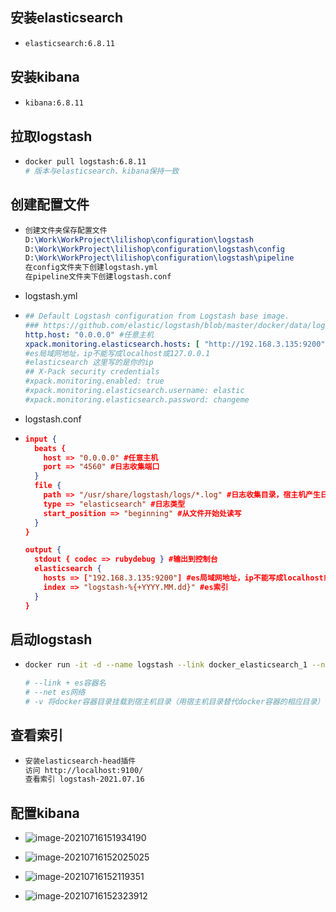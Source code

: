 ## 安装elasticsearch

* ```bash
  elasticsearch:6.8.11
  ```

## 安装kibana

* ```bash
  kibana:6.8.11
  ```

## 拉取logstash

* ```bash
  docker pull logstash:6.8.11
  # 版本与elasticsearch、kibana保持一致

## 创建配置文件

* ```tex
  创建文件夹保存配置文件
  D:\Work\WorkProject\lilishop\configuration\logstash
  D:\Work\WorkProject\lilishop\configuration\logstash\config
  D:\Work\WorkProject\lilishop\configuration\logstash\pipeline
  在config文件夹下创建logstash.yml
  在pipeline文件夹下创建logstash.conf
  ```

* logstash.yml

* ```yaml
  ## Default Logstash configuration from Logstash base image.
  ### https://github.com/elastic/logstash/blob/master/docker/data/logstash/config/logstash-full.yml
  http.host: "0.0.0.0" #任意主机
  xpack.monitoring.elasticsearch.hosts: [ "http://192.168.3.135:9200" ] 
  #es局域网地址，ip不能写成localhost或127.0.0.1
  #elasticsearch 这里写的是你的ip
  ## X-Pack security credentials
  #xpack.monitoring.enabled: true
  #xpack.monitoring.elasticsearch.username: elastic
  #xpack.monitoring.elasticsearch.password: changeme
  ```

* logstash.conf

* ```json
  input {
    beats {
      host => "0.0.0.0" #任意主机
      port => "4560" #日志收集端口
    }
    file {
      path => "/usr/share/logstash/logs/*.log" #日志收集目录，宿主机产生日志的目录映射到该目录，且必须是绝对路径
      type => "elasticsearch" #日志类型
      start_position => "beginning" #从文件开始处读写
    }
  }
  
  output {
    stdout { codec => rubydebug } #输出到控制台
    elasticsearch {
      hosts => ["192.168.3.135:9200"] #es局域网地址，ip不能写成localhost或127.0.0.1
      index => "logstash-%{+YYYY.MM.dd}" #es索引
    }
  }
  ```

## 启动logstash

* ```bash
  docker run -it -d --name logstash --link docker_elasticsearch_1 --net docker_default -v D:\Work\WorkProject\lilishop\configuration\logstash\pipeline:/usr/share/logstash/pipeline -v D:\Work\WorkProject\lilishop\configuration\logstash\config\logstash.yml:/usr/share/logstash/config/logstash.yml -v D:\Work\WorkProject\lilishop\lilishop\lili-logs:/usr/share/logstash/logs -p 4560:4560 logstash:6.8.11
  
  # --link + es容器名
  # --net es网络
  # -v 将docker容器目录挂载到宿主机目录（用宿主机目录替代docker容器的相应目录）
  ```

## 查看索引

* ```tex
  安装elasticsearch-head插件
  访问 http://localhost:9100/
  查看索引 logstash-2021.07.16
  ```

## 配置kibana

* ![image-20210716151934190](../../image/docker-es%E5%AE%89%E8%A3%85logstash/image-20210716151934190.png)
* ![image-20210716152025025](../../image/docker-es%E5%AE%89%E8%A3%85logstash/image-20210716152025025.png)

* ![image-20210716152119351](../../image/docker-es%E5%AE%89%E8%A3%85logstash/image-20210716152119351.png)

* ![image-20210716152323912](../../image/docker-es%E5%AE%89%E8%A3%85logstash/image-20210716152323912.png)

